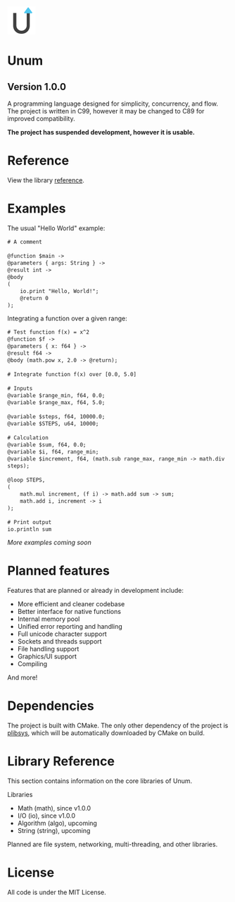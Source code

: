 <img src="https://github.com/0x22fe/Unum/blob/master/icon.png" width="64" height="auto" alt="Unum Language Logo"/>

# Unum
## Version 1.0.0
A programming language designed for simplicity, concurrency, and flow. The project is written in C99, however it may be changed to C89 for improved compatibility.

**The project has suspended development, however it is usable.**

# Reference
View the library [reference](#library-reference). 

# Examples

The usual "Hello World" example:

```
# A comment

@function $main ->
@parameters { args: String } ->
@result int ->
@body
(
    io.print "Hello, World!";
    @return 0
);

```

Integrating a function over a given range:

```
# Test function f(x) = x^2
@function $f ->
@parameters { x: f64 } ->
@result f64 ->
@body (math.pow x, 2.0 -> @return);

# Integrate function f(x) over [0.0, 5.0]

# Inputs
@variable $range_min, f64, 0.0;
@variable $range_max, f64, 5.0;

@variable $steps, f64, 10000.0;
@variable $STEPS, u64, 10000;

# Calculation
@variable $sum, f64, 0.0;
@variable $i, f64, range_min;
@variable $increment, f64, (math.sub range_max, range_min -> math.div steps);

@loop STEPS,
(
    math.mul increment, (f i) -> math.add sum -> sum;
    math.add i, increment -> i
);

# Print output
io.println sum

```

_More examples coming soon_

# Planned features

Features that are planned or already in development include:

* More efficient and cleaner codebase
* Better interface for native functions
* Internal memory pool
* Unified error reporting and handling
* Full unicode character support
* Sockets and threads support
* File handling support
* Graphics/UI support
* Compiling

And more!

# Dependencies
The project is built with CMake. The only other dependency of the project is [plibsys](https://github.com/saprykin/plibsys), which will be automatically downloaded by CMake on build.

# Library Reference
This section contains information on the core libraries of Unum.

Libraries
 * Math (math), since v1.0.0
 * I/O (io), since v1.0.0
 * Algorithm (algo), upcoming
 * String (string), upcoming
 
Planned are file system, networking, multi-threading, and other libraries.

# License
All code is under the MIT License.
